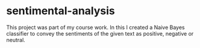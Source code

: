 # sentimental-analysis

This project was part of my course work. 
In this I created a Naive Bayes classifier to convey the sentiments of the given text as positive, negative or neutral. 
